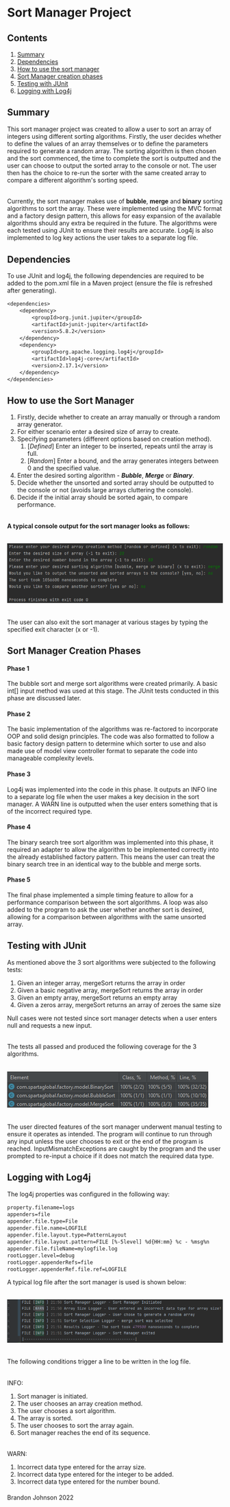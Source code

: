 # Sort Manager Project
## Contents
1. [Summary](https://github.com/brandonj987/SortManagerProject#Summary)
2. [Dependencies](https://github.com/brandonj987/SortManagerProject#Dependencies)
3. [How to use the sort manager](https://github.com/brandonj987/SortManagerProject#How-to-use-the-sort-manager)
4. [Sort Manager creation phases](https://github.com/brandonj987/SortManagerProject#Sort-Manager-creation-phases)
5. [Testing with JUnit](https://github.com/brandonj987/SortManagerProject#Testing-with-JUnit)
6. [Logging with Log4j](https://github.com/brandonj987/SortManagerProject#Logging-with-Log4j)

## Summary
This sort manager project was created to allow a user to sort an array of integers using different sorting
algorithms. Firstly, the user decides whether to define the values of an array themselves or to define the 
parameters required to generate a random array. The sorting algorithm is then chosen and the sort commenced,
 the time to complete the sort is outputted and the user can choose to output the sorted array to the console
 or not. The user then has the choice to re-run the sorter with the same created array to compare a
different algorithm's sorting speed.
######
Currently, the sort manager makes use of **bubble**, **merge** and **binary** sorting algorithms to sort 
the array. These were implemented using the MVC format and a factory design pattern, this allows for
easy expansion of the available algorithms should any extra be required in the future. The algorithms
were each tested using JUnit to ensure their results are accurate. Log4j is also implemented to log key
 actions the user takes to a separate log file. 
## Dependencies
To use JUnit and log4j, the following dependencies are required to be added to the pom.xml file in a Maven
 project (ensure the file is refreshed after generating).
```
<dependencies>
    <dependency>
        <groupId>org.junit.jupiter</groupId>
        <artifactId>junit-jupiter</artifactId>
        <version>5.8.2</version>
    </dependency>
    <dependency>
        <groupId>org.apache.logging.log4j</groupId>
        <artifactId>log4j-core</artifactId>
        <version>2.17.1</version>
    </dependency>
</dependencies>
```
## How to use the Sort Manager
1. Firstly, decide whether to create an array manually or through a random array generator.
2. For either scenario enter a desired size of array to create.
3. Specifying parameters (different options based on creation method).
   1. [*Defined*] Enter an integer to be inserted, repeats until the array is full.
   2. [*Random*] Enter a bound, and the array generates integers between 0 and the specified value.
4. Enter the desired sorting algorithm - ***Bubble***, ***Merge*** or ***Binary***.
5. Decide whether the unsorted and sorted array should be outputted to the console or not (avoids large arrays cluttering the console).
6. Decide if the initial array should be sorted again, to compare performance.
######
**A typical console output for the sort manager looks as follows:**
######
![img.png](img.png)
######
The user can also exit the sort manager at various stages by typing the specified exit character (x or -1).
## Sort Manager Creation Phases 
#### Phase 1
The bubble sort and merge sort algorithms were created primarily. A basic int[] input method was used at this stage. The JUnit tests conducted in this phase are discussed later.
#### Phase 2
The basic implementation of the algorithms was re-factored to incorporate OOP and solid design principles. The code was also formatted
to follow a basic factory design pattern to determine which sorter to use and also made use of model view controller format to separate the code into manageable complexity levels.
#### Phase 3
Log4j was implemented into the code in this phase. It outputs an INFO line to a separate log file when the user makes a key decision in the sort manager.
 A WARN line is outputted when the user enters something that is of the incorrect required type. 
#### Phase 4
The binary search tree sort algorithm was implemented into this phase, it required an adapter to allow the algorithm to be implemented correctly into the already established factory pattern.
This means the user can treat the binary search tree in an identical way to the bubble and merge sorts.
#### Phase 5
The final phase implemented a simple timing feature to allow for a performance comparison between the sort algorithms.
 A loop was also added to the program to ask the user whether another sort is desired, allowing for a comparison between 
algorithms with the same unsorted array.
## Testing with JUnit
As mentioned above the 3 sort algorithms were subjected to the following tests:
1. Given an integer array, mergeSort returns the array in order
2. Given a basic negative array, mergeSort returns the array in order
3. Given an empty array, mergeSort returns an empty array
4. Given a zeros array, mergeSort returns an array of zeroes the same size

Null cases were not tested since sort manager detects when a user enters null and requests a new input.
######
The tests all passed and produced the following coverage for the 3 algorithms. 
######
![img_4.png](img_4.png)
######
The user directed features of the sort manager underwent manual testing to ensure it operates as intended.
 The program will continue to run through any input unless the user chooses to exit or the end of the program is reached. 
InputMismatchExceptions are caught by the program and the user prompted to re-input a choice if it does not match the required data type.
## Logging with Log4j
The log4j properties was configured in the following way:
```
property.filename=logs
appenders=file
appender.file.type=File
appender.file.name=LOGFILE
appender.file.layout.type=PatternLayout
appender.file.layout.pattern=FILE [%-5level] %d{HH:mm} %c - %msg%n
appender.file.fileName=mylogfile.log
rootLogger.level=debug
rootLogger.appenderRefs=file
rootLogger.appenderRef.file.ref=LOGFILE
```
A typical log file after the sort manager is used is shown below:
######
![img_2.png](img_2.png)
######
The following conditions trigger a line to be written in the log file.
######
INFO:
1. Sort manager is initiated.
2. The user chooses an array creation method.
3. The user chooses a sort algorithm.
4. The array is sorted.
5. The user chooses to sort the array again.
6. Sort manager reaches the end of its sequence.
######
WARN:
1. Incorrect data type entered for the array size.
2. Incorrect data type entered for the integer to be added.
3. Incorrect data type entered for the number bound.
####
Brandon Johnson 2022








